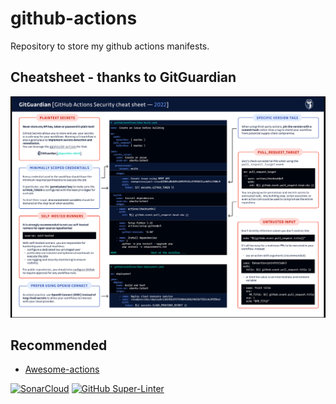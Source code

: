 # github-actions

Repository to store my github actions manifests.

## Cheatsheet - thanks to GitGuardian

![image](./cheatsheet.png)

## Recommended

- [Awesome-actions](https://github.com/sdras/awesome-actions)

[![SonarCloud](https://sonarcloud.io/images/project_badges/sonarcloud-orange.svg)](https://sonarcloud.io/summary/new_code?id=zMynxx_github-actions)
[![GitHub Super-Linter](https://github.com/zMynxx/github-actions/actions/workflows/<WORKFLOW_FILE_NAME>/badge.svg)](https://github.com/marketplace/actions/super-linter)
